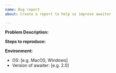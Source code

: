 ```yaml
---
name: Bug report
about: Create a report to help us improve awaiter

---
```


**Problem Description:**

**Steps to reproduce:**

**Environment:**
 - OS: [e.g. MacOS, Windows]
 - Version of awaiter: [e.g. 2.0]